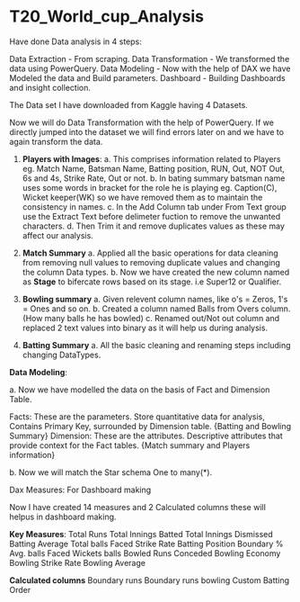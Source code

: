 # T20_World_cup_Analysis

Have done Data analysis in 4 steps:

Data Extraction - From scraping. 
Data Transformation - We transformed the data using PowerQuery.
Data Modeling - Now with the help of DAX we have Modeled the data and Build parameters.
Dashboard - Building Dashboards and insight collection.

The Data set I have downloaded from Kaggle having 4 Datasets.

Now we will do Data Transformation with the help of PowerQuery. If we directly jumped into the dataset we will find errors later on and we have to again transform the data.

1. **Players with Images**:
   a. This comprises information related to Players eg. Match Name, Batsman Name, Batting position, RUN, Out, NOT Out, 6s and 4s, Strike Rate, Out or not.
   b. In bating summary batsman name uses some words in bracket for the role he is playing eg. Caption(C), Wicket keeper(WK) so we have removed them as to maintain the 
      consistency in names.
   c. In the Add Column tab under From Text group use the Extract Text before delimeter fuction to remove the unwanted characters.
   d. Then Trim it and remove duplicates values as these may affect our analysis.
   
3. **Match Summary**
   a. Applied all the basic operations for data cleaning from removing null values to removing duplicate values and changing the column Data types.
   b. Now we have created the new column named as **Stage** to bifercate rows based on its stage. i.e Super12 or Qualifier.
   
5. **Bowling summary**
   a. Given relevent column names, like o's = Zeros, 1's = Ones and so on.
   b. Created a column named Balls from Overs column. (How many balls he has bowled)
   c. Renamed out/Not out column and replaced 2 text values into binary as it will help us during analysis.
   
7. **Batting Summary**
   a. All the basic cleaning and renaming steps including changing DataTypes.

**Data Modeling**:

a. Now we have modelled the data on the basis of Fact and Dimension Table.

   Facts: These are the parameters. Store quantitative data for analysis, Contains Primary Key, surrounded by Dimension table. {Batting and Bowling Summary}
   Dimension: These are the attributes. Descriptive attributes that provide context for the Fact tables. {Match summary and Players information}
   
b. Now we will match the Star schema One to many(*).

Dax Measures: For Dashboard making

Now I have created 14 measures and 2 Calculated columns these will helpus in dashboard making.

**Key Measures**:
Total Runs
Total Innings Batted
Total Innings Dismissed
Batting Average
Total balls Faced
Strike Rate
Batting Position
Boundary %
Avg. balls Faced
Wickets
balls Bowled
Runs Conceded
Bowling Economy
Bowling Strike Rate
Bowling Average

**Calculated columns**
Boundary runs
Boundary runs bowling
Custom Batting Order
